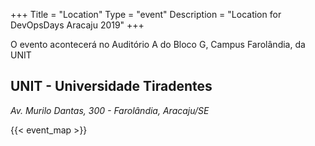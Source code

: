 +++
Title = "Location"
Type = "event"
Description = "Location for DevOpsDays Aracaju 2019"
+++

O evento acontecerá no Auditório A do Bloco G, Campus Farolândia, da UNIT
## UNIT - Universidade Tiradentes
*Av. Murilo Dantas, 300 - Farolândia, Aracaju/SE*

<!-- Uncomment this only if you have set the coordinates for your location in the config yaml. Get Latitude and Longitude of a Point: http://itouchmap.com/latlong.html -->
{{< event_map >}}
